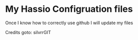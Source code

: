 # My Hassio Configruation files

Once I know how to correctly use github I will update my files

Credits goto: silvrrGIT
